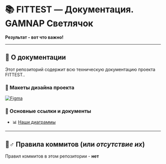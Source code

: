 # 📚 FITTEST — Документация. GAMNAP Светлячок

**Результат - вот что важно!**

---

## 📖 О документации
Этот репозиторий содержит всю техническую документацию проекта FITTEST..

### 🎨 Макеты дизайна проекта
[![Figma](https://img.shields.io/badge/-Брендбук_и_макеты-FF726B?style=for-the-badge&logo=figma&logoColor=white)]([https://www.figma.com/design/YlVnYOEYRukFRYZZsrmGnH/3%D0%9A%D0%90?node-id=0-1&t=XnexoksD3CxK5pXI-1](https://www.figma.com/design/OCtmwDsQ8b6edJBrLRkgkR/%D0%93%D0%90%D0%9C%D0%9D%D0%90%D0%9F-%D0%A1%D0%B2%D0%B5%D1%82%D0%BB%D1%8F%D1%87%D0%BE%D0%BA?node-id=2-4&p=f&t=3uMmL3grvE9t3gTl-0))

### 📄 Основные ссылки и документы
- 📊 [Наши диаграммы](Приложения/Диаграммы/png)

---  

## 🤸♂️ Правила коммитов (или *отсутствие их*)  
Правил коммитов в этом репозитории - **нет**
